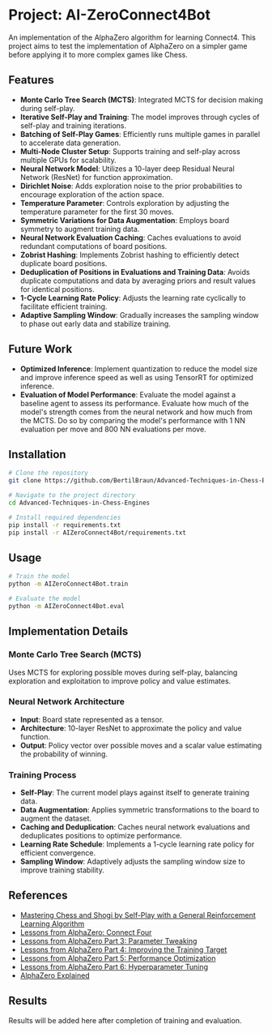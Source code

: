 # Project: AI-ZeroConnect4Bot

An implementation of the AlphaZero algorithm for learning Connect4. This project aims to test the implementation of AlphaZero on a simpler game before applying it to more complex games like Chess.

## Features

- **Monte Carlo Tree Search (MCTS)**: Integrated MCTS for decision making during self-play.
- **Iterative Self-Play and Training**: The model improves through cycles of self-play and training iterations.
- **Batching of Self-Play Games**: Efficiently runs multiple games in parallel to accelerate data generation.
- **Multi-Node Cluster Setup**: Supports training and self-play across multiple GPUs for scalability.
- **Neural Network Model**: Utilizes a 10-layer deep Residual Neural Network (ResNet) for function approximation.
- **Dirichlet Noise**: Adds exploration noise to the prior probabilities to encourage exploration of the action space.
- **Temperature Parameter**: Controls exploration by adjusting the temperature parameter for the first 30 moves.
- **Symmetric Variations for Data Augmentation**: Employs board symmetry to augment training data.
- **Neural Network Evaluation Caching**: Caches evaluations to avoid redundant computations of board positions.
- **Zobrist Hashing**: Implements Zobrist hashing to efficiently detect duplicate board positions.
- **Deduplication of Positions in Evaluations and Training Data**: Avoids duplicate computations and data by averaging priors and result values for identical positions.
- **1-Cycle Learning Rate Policy**: Adjusts the learning rate cyclically to facilitate efficient training.
- **Adaptive Sampling Window**: Gradually increases the sampling window to phase out early data and stabilize training.

## Future Work

- **Optimized Inference**: Implement quantization to reduce the model size and improve inference speed as well as using TensorRT for optimized inference.
- **Evaluation of Model Performance**: Evaluate the model against a baseline agent to assess its performance. Evaluate how much of the model's strength comes from the neural network and how much from the MCTS. Do so by comparing the model's performance with 1 NN evaluation per move and 800 NN evaluations per move.

## Installation

```bash
# Clone the repository
git clone https://github.com/BertilBraun/Advanced-Techniques-in-Chess-Engines.git

# Navigate to the project directory
cd Advanced-Techniques-in-Chess-Engines

# Install required dependencies
pip install -r requirements.txt
pip install -r AIZeroConnect4Bot/requirements.txt
```

## Usage

```bash
# Train the model
python -m AIZeroConnect4Bot.train

# Evaluate the model
python -m AIZeroConnect4Bot.eval
```

## Implementation Details

### Monte Carlo Tree Search (MCTS)

Uses MCTS for exploring possible moves during self-play, balancing exploration and exploitation to improve policy and value estimates.

### Neural Network Architecture

- **Input**: Board state represented as a tensor.
- **Architecture**: 10-layer ResNet to approximate the policy and value function.
- **Output**: Policy vector over possible moves and a scalar value estimating the probability of winning.

### Training Process

- **Self-Play**: The current model plays against itself to generate training data.
- **Data Augmentation**: Applies symmetric transformations to the board to augment the dataset.
- **Caching and Deduplication**: Caches neural network evaluations and deduplicates positions to optimize performance.
- **Learning Rate Schedule**: Implements a 1-cycle learning rate policy for efficient convergence.
- **Sampling Window**: Adaptively adjusts the sampling window size to improve training stability.

## References

- [Mastering Chess and Shogi by Self-Play with a General Reinforcement Learning Algorithm](https://arxiv.org/pdf/1712.01815)
- [Lessons from AlphaZero: Connect Four](https://medium.com/oracledevs/lessons-from-alphazero-connect-four-e4a0ae82af68)
- [Lessons from AlphaZero Part 3: Parameter Tweaking](https://medium.com/oracledevs/lessons-from-alphazero-part-3-parameter-tweaking-4dceb78ed1e5)
- [Lessons from AlphaZero Part 4: Improving the Training Target](https://medium.com/oracledevs/lessons-from-alphazero-part-4-improving-the-training-target-6efba2e71628)
- [Lessons from AlphaZero Part 5: Performance Optimization](https://medium.com/oracledevs/lessons-from-alpha-zero-part-5-performance-optimization-664b38dc509e)
- [Lessons from AlphaZero Part 6: Hyperparameter Tuning](https://medium.com/oracledevs/lessons-from-alpha-zero-part-6-hyperparameter-tuning-b1cfcbe4ca9a)
- [AlphaZero Explained](https://www.youtube.com/watch?v=wuSQpLinRB4)

## Results

Results will be added here after completion of training and evaluation.
